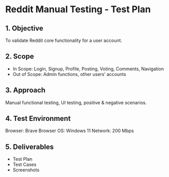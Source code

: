 # Reddit Manual Testing - Test Plan

## 1. Objective
To validate Reddit core functionality for a user account.

## 2. Scope
- In Scope: Login, Signup, Profile, Posting, Voting, Comments, Navigation
- Out of Scope: Admin functions, other users’ accounts

## 3. Approach
Manual functional testing, UI testing, positive & negative scenarios.

## 4. Test Environment
Browser: Brave Browser
OS: Windows 11
Network: 200 Mbps

## 5. Deliverables
- Test Plan
- Test Cases
- Screenshots
